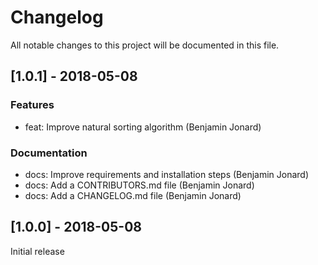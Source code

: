 # Changelog
All notable changes to this project will be documented in this file.

## [1.0.1] - 2018-05-08
### Features
* feat: Improve natural sorting algorithm (Benjamin Jonard)

### Documentation
* docs: Improve requirements and installation steps (Benjamin Jonard)
* docs: Add a CONTRIBUTORS.md file (Benjamin Jonard)
* docs: Add a CHANGELOG.md file (Benjamin Jonard)

## [1.0.0] - 2018-05-08
Initial release